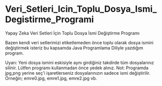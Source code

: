 # Veri_Setleri_Icin_Toplu_Dosya_Ismi_Degistirme_Programi
Yapay Zeka Veri Setleri İçin Toplu Dosya İsmi Değiştirme Programı

Bazen kendi veri setlerimizi etiketlemeden önce toplu olarak dosya ismini değiştirmek isteriz bu kapsamda Java Programlama Diliyle yazdığım program.

Uyarı: Yeni dosya ismini eskisiyle aynı girdiğiniz takdirde tüm dosyalarınız silinir. Lütfen programı kullanmadan önce yedek alınız.
Not: Programda jpg,png yerine seç'i işaretlerseniz dosyalarınızın sadece ismi değiştirilir. Örneğin; emre0.jpg, emre1.jpg, emre2.jpg vb.
